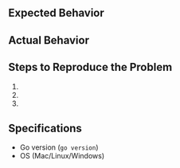 ## Expected Behavior


## Actual Behavior


## Steps to Reproduce the Problem

1.
1.
1.

## Specifications

- Go version (`go version`)
- OS (Mac/Linux/Windows)

